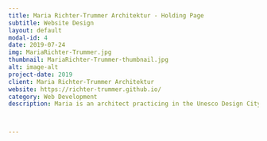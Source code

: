 ```yaml
---
title: Maria Richter-Trummer Architektur - Holding Page
subtitle: Website Design
layout: default
modal-id: 4
date: 2019-07-24
img: MariaRichter-Trummer.jpg
thumbnail: MariaRichter-Trummer-thumbnail.jpg
alt: image-alt
project-date: 2019
client: Maria Richter-Trummer Architektur
website: https://richter-trummer.github.io/
category: Web Development
description: Maria is an architect practicing in the Unesco Design City of Graz, Austria.  I created a simple holding page based on her business card and also set up a cloud based email service for her domain richter-trummer.com.



---
```

